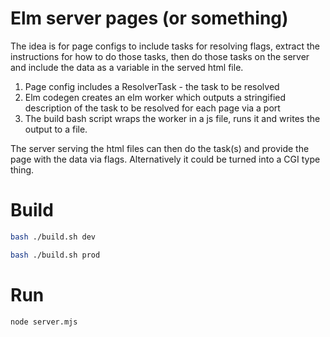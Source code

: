 # Elm server pages (or something)


The idea is for page configs to include tasks for resolving flags, extract the
instructions for how to do those tasks, then do those tasks on the server and 
include the data as a variable in the served html file.

1. Page config includes a ResolverTask - the task to be resolved
2. Elm codegen creates an elm worker which outputs a stringified description of 
the task to be resolved for each page via a port
3. The build bash script wraps the worker in a js file, runs it and writes the 
output to a file.

The server serving the html files can then do the task(s) and provide the page 
with the data via flags. Alternatively it could be turned into a CGI type thing.



# Build


```bash
bash ./build.sh dev
```

```bash
bash ./build.sh prod
```


# Run


```bash
node server.mjs
```
    
